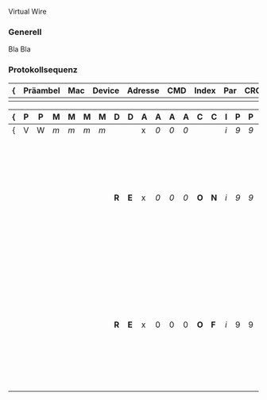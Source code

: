 Virtual Wire

### Generell

Bla Bla

### Protokollsequenz

| {   | Präambel | Mac | Device | Adresse | CMD | Index | Par | CRC16 | }   |
| --- | -------- | --- | ------ | ------- | --- | ----- | --- | ----- | --- |
|     |          |     |        |         |     |       |     |       |     |

| {   | P   | P | M | M | M | M | D | D | A | A | A | A | C | C | I | P | P | P | C | C | C | C | } |  |
| --- | --- | --- | --- | --- | --- | --- | --- | --- | --- | --- | --- | --- | --- | --- | --- | --- | --- | --- | --- | --- | --- | --- | --- | --- |
| {   | V | W | *m* | *m* | *m* | *m* |  |  | x | *0* | *0* | *0* |  |  | *i* | *9* | *9* | *9* | *c* | *c* | *c* | *c* | } | Protokollrahmen |
|     |  |  |  |  |  |  | **R** | **E** | x | *0* | *0* | *0* | **O** | **N** | *i* | *9* | *9* | 9 |  |  |  |  |  | Relais Einschalten *x000* = Adresse des anzusprechenden Device <br>*i* = Auslösung durch (Tasten Nr) (optional) *999* = Haltezeit der Taste 052 = 5.2 Sekunde (optional) |
|  |  |  |  |  |  |  | **R** | **E** | x | 0 | 0 | 0 | **O** | **F** | *i* | 9 | 9 | 9 |  |  |  |  |  | Relais Ausschalten *x000* = Adresse des anzusprechenden Device *i* = Auslösung durch (Tasten Nr) (optional) *999* = Haltezeit der Taste 052 = 5.2 Sekunden (optional) |
